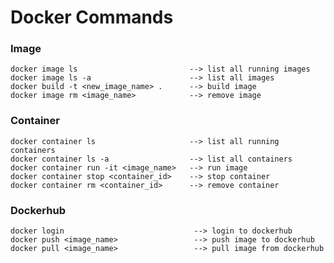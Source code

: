 # Docker Commands

### Image 
    docker image ls                         --> list all running images
    docker image ls -a                      --> list all images    
    docker build -t <new_image_name> .      --> build image
    docker image rm <image_name>            --> remove image

### Container 
    docker container ls                     --> list all running containers
    docker container ls -a                  --> list all containers
    docker container run -it <image_name>   --> run image
    docker container stop <container_id>    --> stop container
    docker container rm <container_id>      --> remove container

### Dockerhub
    docker login                             --> login to dockerhub
    docker push <image_name>                 --> push image to dockerhub
    docker pull <image_name>                 --> pull image from dockerhub